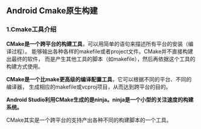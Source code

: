 ## Android Cmake原生构建

### 1.Cmake工具介绍

**CMake是一个跨平台的构建工具**，可以用简单的语句来描述所有平台的安装（编译过程）。 能够输出各种各样的makefile或者project文件。CMake并不直接构建出最终的软件， 而是产生其他工具的脚本（如makefile），然后再依据这个工具的构建方式使用。

**CMake是一个比make更高级的编译配置工具**，它可以根据不同的平台、不同的编译器， 生成相应的makefile或vcproj项目，从而达到跨平台的目的。

**Android Studio利用CMake生成的是ninja。ninja是一个小型的关注速度的构建系统。** 

CMake其实是一个跨平台的支持产出各种不同的构建脚本的一个工具。



